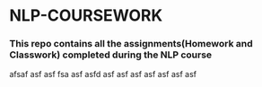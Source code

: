 # NLP-COURSEWORK
### This repo contains all the assignments(Homework and Classwork) completed during the NLP course

afsaf
asf
asf
fsa
asf
asfd
asf
asf
asf
asf
asf
asf
asf
